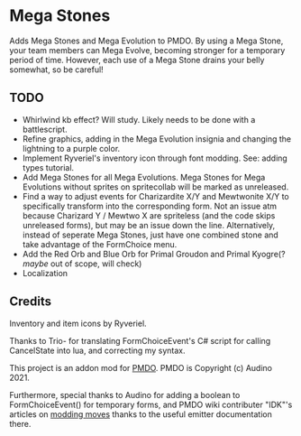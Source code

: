 # Mega Stones
 Adds Mega Stones and Mega Evolution to PMDO. By using a Mega Stone, your team members can Mega Evolve, becoming stronger for a temporary period of time. However, each use of a Mega Stone drains your belly somewhat, so be careful!

## TODO
 * Whirlwind kb effect? Will study. Likely needs to be done with a battlescript.
 * Refine graphics, adding in the Mega Evolution insignia and changing the lightning to a purple color.
 * Implement Ryveriel's inventory icon through font modding. See: adding types tutorial.
 * Add Mega Stones for all Mega Evolutions. Mega Stones for Mega Evolutions without sprites on spritecollab will be marked as unreleased.
 * Find a way to adjust events for Charizardite X/Y and Mewtwonite X/Y to specifically transform into the corresponding form. Not an issue atm because Charizard Y / Mewtwo X are spriteless (and the code skips unreleased forms), but may be an issue down the line. Alternatively, instead of seperate Mega Stones, just have one combined stone and take advantage of the FormChoice menu.
 * Add the Red Orb and Blue Orb for Primal Groudon and Primal Kyogre(? *maybe* out of scope, will check)
 * Localization

## Credits
Inventory and item icons by Ryveriel.

Thanks to Trio- for translating FormChoiceEvent's C# script for calling CancelState into lua, and correcting my syntax.

This project is an addon mod for [PMDO](https://github.com/audinowho/PMDODump). PMDO is Copyright (c) Audino 2021.

Furthermore, special thanks to Audino for adding a boolean to FormChoiceEvent() for temporary forms, and PMDO wiki contributer "IDK"'s articles on [modding moves](https://wiki.pmdo.pmdcollab.org/Creating_Moves) thanks to the useful emitter documentation there.
